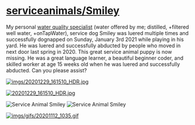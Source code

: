 <link rel="prerender" href="https://serviceanimals.github.io/Smiley/">

# [serviceanimals/](https://github.com/serviceanimals/serviceanimals.github.io)[Smiley](https://github.com/serviceanimals/Smiley)

My personal [water quality specialist](WQS.md) (water offered by me; distilled, +filtered well water, +onTapWater), service dog Smiley was luered multiple times and successfully dognapped on Sunday, January 3rd 2021 while playing in his yard. He was luered and successfully abducted by people who moved in next door last spring in 2020.  This great service animal puppy is now missing.  He was a great language learner, a beautiful beginner coder, and skilled worker at age 15 weeks old when he was luered and successfully abducted.  Can you please assist?

[![imgs/20201229_161510_HDR.jpg](https://github.com/serviceanimals/Smiley/raw/master/imgs/20201229_161510_HDR.jpg)](https://github.com/serviceanimals/Smiley/raw/master/imgs/20201229_161510_HDR.jpg)

[![20201229_161510_HDR.jpg](https://github.com/serviceanimals/Smiley/raw/master/20201229_161510_HDR.jpg)](https://github.com/serviceanimals/Smiley/raw/master/20201229_161510_HDR.jpg)

![Service Animal Smiley](imgs/20201229_161510_HDR.jpg)
![Service Animal Smiley](imgs/20201229_161510_HDR.jpg)

[![imgs/gifs/20201112_1035.gif](https://github.com/serviceanimals/Smiley/raw/master/imgs/gifs/20201112_1035.gif)](https://github.com/serviceanimals/Smiley/raw/master/imgs/gifs/20201112_1035.gif)

<!-- [Issues at this repository](https://github.com/serviceanimals/Smiley/issues)

[Pulls at this repository](https://github.com/serviceanimals/Smiley/pulls)

Smiley README.md EOF -->
